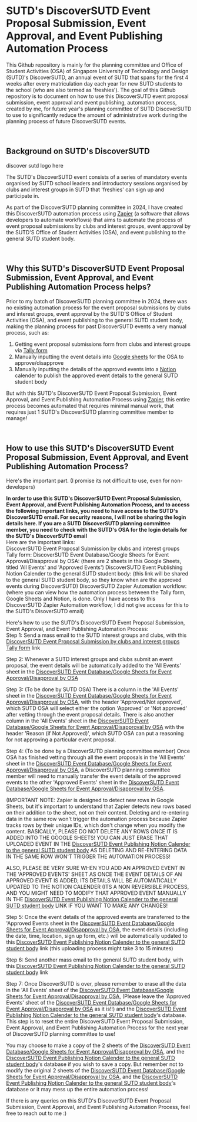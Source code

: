 # SUTD's DiscoverSUTD Event Proposal Submission, Event Approval, and Event Publishing Automation Process
This Github repository is mainly for the planning committee and Office of Student Activities (OSA) of Singapore University of Technology and Design (SUTD)'s DiscoverSUTD, an annual
event of SUTD that spans for the first 4 weeks after every matriculation day each year for new SUTD students to the school (who are also termed
as 'freshies'). The goal of this Github repository is to document on how to use this DiscoverSUTD event proposal submission, event approval and event
publishing, automation process, created by me, for future year's planning committee of SUTD DiscoverSUTD to use to significantly reduce the amount
of administrative work during the planning process of future DiscoverSUTD events.

<br>

## Background on SUTD's DiscoverSUTD

discover sutd logo here 

The SUTD's DiscoverSUTD event consists of a series of mandatory events organised by SUTD school leaders and introductory sessions organised by clubs and 
interest groups in SUTD that 'freshies' can sign up and participate in.

As part of the DiscoverSUTD planning committee in 2024, I have created this DiscoverSUTD automation process using [Zapier](https://zapier.com/) (a software
that allows developers to automate workflows) that aims to automate the process of event proposal submissions by clubs and interest groups, event approval 
by the SUTD'S Office of Student Activities (OSA), and event publishing to the general SUTD student body.

<br>

## Why this SUTD's DiscoverSUTD Event Proposal Submission, Event Approval, and Event Publishing Automation Process helps?
Prior to my batch of DiscoverSUTD planning committee in 2024, there was no existing automation process for the event proposal submissions by clubs and interest groups, event approval 
by the SUTD'S Office of Student Activities (OSA), and event publishing to the general SUTD student body, making the planning process for past DiscoverSUTD events a very manual process, such as:  
1. Getting event proposal submissions form from clubs and interest groups via [Tally form](https://tally.so/)
2. Manually inputting the event details into [Google sheets](https://workspace.google.com/intl/en_sg/products/sheets/) for the OSA to approve/disapprove
3. Manually inputting the details of the approved events into a [Notion](https://www.notion.so/) calender to publish the approved event details to the general SUTD student body

But with this SUTD's DiscoverSUTD Event Proposal Submission, Event Approval, and Event Publishing Automation Process using [Zapier](https://zapier.com/), this entire process becomes automated that requires minimal manual work, that requires just 1 SUTD's DiscoverSUTD planning committee member to manage!

<br>

## How to use this SUTD's DiscoverSUTD Event Proposal Submission, Event Approval, and Event Publishing Automation Process?
Here's the important part. (I promise its not difficult to use, even for non-developers)

**In order to use this SUTD's DiscoverSUTD Event Proposal Submission, Event Approval, and Event Publishing Automation Process, and to access the following important links, you need to have access to the SUTD's DiscoverSUTD email. For security reasons, I will not be sharing the login details here. If you are a SUTD DiscoverSUTD planning committee member, you need to check with the SUTD's OSA for the login details for the SUTD's DiscoverSUTD email**  
Here are the important links:  
DiscoverSUTD Event Proposal Submission by clubs and interest groups Tally form:
DiscoverSUTD Event Database/Google Sheets for Event Approval/Disapproval by OSA: (there are 2 sheets in this Google Sheets, titled 'All Events' and 'Approved Events')
DiscoverSUTD Event Publishing Notion Calender to the general SUTD student body:   (this link will be shared to the general SUTD student body, so they know when are the approved events during DiscoverSUTD)
DiscoverSUTD Zapier Automation workflow: (where you can view how the automation process between the Tally form, Google Sheets and Notion, is done. Only I have access to this DiscoverSUTD Zapier Automation workflow, I did not give access for this to the SUTD's DisoverSUTD email)


Here's how to use the SUTD's DiscoverSUTD Event Proposal Submission, Event Approval, and Event Publishing Automation Process:  
Step 1: Send a mass email to the SUTD interest groups and clubs, with this [DiscoverSUTD Event Proposal Submission by clubs and interest groups Tally form]() link  

Step 2: Whenever a SUTD interest groups and clubs submit an event proposal, the event details will be automatically added to the 'All Events' sheet in the [DiscoverSUTD Event Database/Google Sheets for Event Approval/Disapproval by OSA]()

Step 3: (To be done by SUTD OSA) There is a column in the 'All Events' sheet in the  [DiscoverSUTD Event Database/Google Sheets for Event Approval/Disapproval by OSA](), with the header 'Approved/Not approved', which SUTD OSA will select either the option 'Approved' or 'Not approved' after vetting through the event proposal details. There is also another column in the 'All Events' sheet in the [DiscoverSUTD Event Database/Google Sheets for Event Approval/Disapproval by OSA]() with the header 'Reason (if Not Approved)', which SUTD OSA can put a reasoning for not approving a particular event proposal.

Step 4: (To be done by a DiscoverSUTD planning committee member) Once OSA has finished vetting through all the event proposals in the 'All Events' sheet in the [DiscoverSUTD Event Database/Google Sheets for Event Approval/Disapproval by OSA](), a DiscoverSUTD planning committee member will need to manually transfer the event details of the approved events to the other 'Approved Events' sheet in the [DiscoverSUTD Event Database/Google Sheets for Event Approval/Disapproval by OSA]().

(IMPORTANT NOTE: Zapier is designed to detect new rows in Google Sheets, but it's important to understand that Zapier detects new rows based on their addition to the sheet, not on their content. Deleting and re-entering data in the same row won't trigger the automation process because Zapier tracks rows by their unique IDs, which don't change when you modify the content. BASICALLY, PLEASE DO NOT DELETE ANY ROWS ONCE IT IS ADDED INTO THE GOOGLE SHEETS! YOU CAN JUST ERASE THAT UPLOADED EVENT IN THE [DiscoverSUTD Event Publishing Notion Calender to the general SUTD student body]() AS DELETING AND RE-ENTERING DATA IN THE SAME ROW WON'T TRIGGER THE AUTOMATION PROCESS!

ALSO, PLEASE BE VERY SURE WHEN YOU ADD AN APPROVED EVENT IN THE 'APPROVED EVENTS' SHEET AS ONCE THE EVENT DETAILS OF AN APPROVED EVENT IS ADDED, ITS DETAILS WILL BE AUTOMATICALLY UPDATED TO THE NOTION CALENDER (ITS A NON REVERSIBLE PROCESS, AND YOU MIGHT NEED TO MODIFY THAT APPROVED EVENT MANUALLY IN THE [DiscoverSUTD Event Publishing Notion Calender to the general SUTD student body]() LINK IF YOU WANT TO MAKE ANY CHANGES!

Step 5: Once the event details of the approved events are transferred to the 'Approved Events sheet in the [DiscoverSUTD Event Database/Google Sheets for Event Approval/Disapproval by OSA](), the event details (including the date, time, location, sign up form, etc.) will be automatically updated to this [DiscoverSUTD Event Publishing Notion Calender to the general SUTD student body]() link (this uploading process might take 3 to 15 minutes)

Step 6: Send another mass email to the general SUTD student body, with this [DiscoverSUTD Event Publishing Notion Calender to the general SUTD student body]() link

Step 7: Once DiscoverSUTD is over, please remember to erase all the data in the 'All Events' sheet of the [DiscoverSUTD Event Database/Google Sheets for Event Approval/Disapproval by OSA](), (Please leave the 'Approved Events' sheet of the [DiscoverSUTD Event Database/Google Sheets for Event Approval/Disapproval by OSA]() as it is!!) and the [DiscoverSUTD Event Publishing Notion Calender to the general SUTD student body]()'s database. This step is to reset the entire DiscoverSUTD Event Proposal Submission, Event Approval, and Event Publishing Automation Process for the next year of DiscoverSUTD planning committee to use!

You may choose to make a copy of the 2 sheets of the [DiscoverSUTD Event Database/Google Sheets for Event Approval/Disapproval by OSA](), and the [DiscoverSUTD Event Publishing Notion Calender to the general SUTD student body]()'s database if you wish to save a copy. But remember not to modify the original 2 sheets of the [DiscoverSUTD Event Database/Google Sheets for Event Approval/Disapproval by OSA](), and the [DiscoverSUTD Event Publishing Notion Calender to the general SUTD student body]()'s database or it may mess up the entire automation process!

If there is any queries on this SUTD's DiscoverSUTD Event Proposal Submission, Event Approval, and Event Publishing Automation Process, feel free to reach out to me :)

